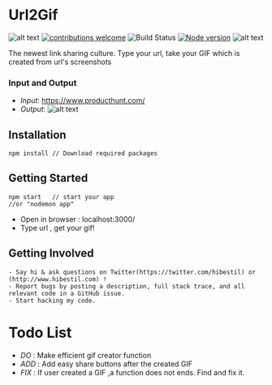 # Url2Gif
![alt text](https://cloud.githubusercontent.com/assets/2231765/6766607/d07992c6-cfc9-11e4-813f-d9240714dd50.png)
[![contributions welcome](https://img.shields.io/badge/contributions-welcome-brightgreen.svg?style=flat)](https://github.com/dwyl/esta/issues)
![Build Status](https://img.shields.io/jenkins/s/https/jenkins.qa.ubuntu.com/view/Precise/view/All%20Precise/job/precise-desktop-amd64_default.svg)
[![Node version](https://img.shields.io/node/v/[v6.11.0].svg?style=flat)](http://nodejs.org/download/)
![alt text](https://img.shields.io/npm/l/express.svg)

The newest link sharing culture. Type your url, take your GIF which is created from url's screenshots
### Input and Output
  - *Input*:
          https://www.producthunt.com/
  - *Output*:
          ![alt text](https://github.com/hibestil/Url2Gif/blob/master/https1__www-producthunt-com_.gif) 
## Installation
```nodejs
npm install // Download required packages
```
## Getting Started
```nodejs
npm start   // start your app
//or "nodemon app"
```
- Open in browser : localhost:3000/
- Type url , get your gif!

## Getting Involved
    - Say hi & ask questions on Twitter(https://twitter.com/hibestil) or (http://www.hibestil.com) !
    - Report bugs by posting a description, full stack trace, and all relevant code in a GitHub issue.
    - Start hacking my code.
    
# Todo List
  - *DO* : Make efficient gif creator function
  - *ADD* : Add easy share buttons after the created GIF
  - *FIX* : If user created a GIF ,a function does not ends. Find and fix it. 
